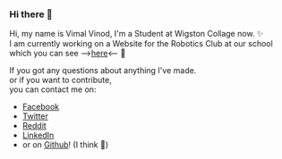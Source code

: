 ### Hi there 👋

<!--
**Dalekvim/Dalekvim** is a ✨ _special_ ✨ repository because its `README.md` (this file) appears on your GitHub profile.

Here are some ideas to get you started:

- 🔭 I’m currently working on ...
- 🌱 I’m currently learning ...
- 👯 I’m looking to collaborate on ...
- 🤔 I’m looking for help with ...
- 💬 Ask me about ...
- 📫 How to reach me: ...
- 😄 Pronouns: ...
- ⚡ Fun fact: ...
-->

Hi, my name is Vimal Vinod, I'm a Student at Wigston Collage now. ✨<br>
I am currently working on a Website for the Robotics Club at our school<br>
which you can see
--><a href="https://dalekvim.github.io/robotics-website/">here</a><-- 🌱<br>

If you got any questions about anything I've made.<br>
or if you want to contribute,<br>
you can contact me on:

<ul>
  <li><a href="https://www.facebook.com/dalekvim">Facebook</a></li>
  <li><a href="https://twitter.com/dalekvim">Twitter<a></li>
  <li><a href="https://www.reddit.com/user/dalekvim">Reddit</a></li>
  <li><a href="https://www.linkedin.com/in/vimal-vinod-53489b195/">LinkedIn<a></li>
  <li>or on <a href="https://github.com/Dalekvim">Github</a>! (I think 🤔)</li>
</ul>

